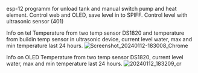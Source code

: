 esp-12 programm for unload tank and manual switch pump and heat element. Control web and OLED, save level in to SPIFF. Control level with ultrasonic sensor (401)

Info on tel
Temperature from two temp sensor DS1820 and temperature from buildin temp sensor in ultrasonic device, current level water, max and min temperature last 24 hours.
![Screenshot_20240112-183008_Chrome](https://github.com/Konst0770/levelcontrol/assets/156290960/e0f6e00d-9f05-4143-b4c6-040458bdf171)

Info on OLED
Temperature from two temp sensor DS1820, current level water, max and min temperature last 24 hours.
![20240112_183209_cr](https://github.com/Konst0770/levelcontrol/assets/156290960/8f2f52c3-d944-4416-8c65-377c6b78864d)
